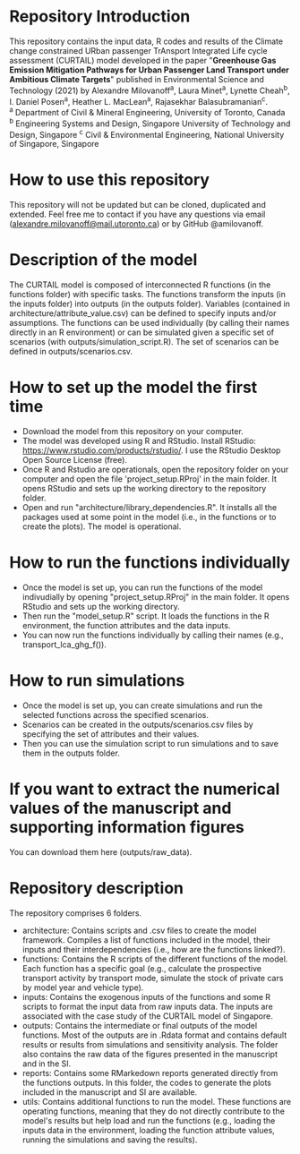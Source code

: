 # Repository Introduction
This repository contains the input data, R codes and results of the Climate change constrained URban passenger TrAnsport Integrated Life cycle assessment (CURTAIL) model developed in the paper "**Greenhouse Gas Emission Mitigation Pathways for Urban Passenger Land Transport under Ambitious Climate Targets**" published in Environmental Science and Technology (2021) by Alexandre Milovanoff<sup>a</sup>, Laura Minet<sup>a</sup>, Lynette Cheah<sup>b</sup>, I. Daniel Posen<sup>a</sup>, Heather L. MacLean<sup>a</sup>, Rajasekhar Balasubramanian<sup>c</sup>.  
<sup>a</sup> Department of Civil & Mineral Engineering, University of Toronto, Canada  
<sup>b</sup> Engineering Systems and Design, Singapore University of Technology and Design, Singapore 
<sup>c</sup> Civil & Environmental Engineering, National University of Singapore, Singapore

# How to use this repository
This repository will not be updated but can be cloned, duplicated and extended. Feel free me to contact if you have any questions via email (alexandre.milovanoff@mail.utoronto.ca) or by GitHub @amilovanoff.

# Description of the model
The CURTAIL model is composed of interconnected R functions (in the functions folder) with specific tasks. The functions transform the inputs (in the inputs folder) into outputs (in the outputs folder). Variables (contained in architecture/attribute_value.csv) can be defined to specify inputs and/or assumptions. The functions can be used individually (by calling their names directly in an R environment) or can be simulated given a specific set of scenarios (with outputs/simulation_script.R). The set of scenarios can be defined in outputs/scenarios.csv.

# How to set up the model the first time
* Download the model from this repository on your computer.
* The model was developed using R and RStudio. Install RStudio: https://www.rstudio.com/products/rstudio/. I use the RStudio Desktop Open Source License (free).
* Once R and Rstudio are operationals, open the repository folder on your computer and open the file 'project_setup.RProj' in the main folder. It opens RStudio and sets up the working directory to the repository folder.
* Open and run "architecture/library_dependencies.R". It installs all the packages used at some point in the model (i.e., in the functions or to create the plots). The model is operational.

# How to run the functions individually
* Once the model is set up, you can run the functions of the model indivudially by opening "project_setup.RProj" in the main folder. It opens RStudio and sets up the working directory. 
* Then run the "model_setup.R" script. It loads the functions in the R environment, the function attributes and the data inputs.
* You can now run the functions individually by calling their names (e.g., transport_lca_ghg_f()).

# How to run simulations
* Once the model is set up, you can create simulations and run the selected functions across the specified scenarios.
* Scenarios can be created in the outputs/scenarios.csv files by specifying the set of attributes and their values.
* Then you can use the simulation script to run simulations and to save them in the outputs folder.

# If you want to extract the numerical values of the manuscript and supporting information figures
You can download them here (outputs/raw_data).

# Repository description
The repository comprises 6 folders.
* architecture: Contains scripts and .csv files to create the model framework. Compiles a list of functions included in the model, their inputs and their interdependencies (i.e., how are the functions linked?).
* functions: Contains the R scripts of the different functions of the model. Each function has a specific goal (e.g., calculate the prospective transport activity by transport mode, simulate the stock of private cars by model year and vehicle type).
* inputs: Contains the exogenous inputs of the functions and some R scripts to format the input data from raw inputs data. The inputs are associated with the case study of the CURTAIL model of Singapore.
* outputs: Contains the intermediate or final outputs of the model functions. Most of the outputs are in .Rdata format and contains default results or results from simulations and sensitivity analysis. The folder also contains the raw data of the figures presented in the manuscript and in the SI.
* reports: Contains some RMarkedown reports generated directly from the functions outputs. In this folder, the codes to generate the plots included in the manuscript and SI are available.
* utils: Contains additional functions to run the model. These functions are operating functions, meaning that they do not directly contribute to the model's results but help load and run the functions (e.g., loading the inputs data in the environment, loading the function attribute values, running the simulations and saving the results).

